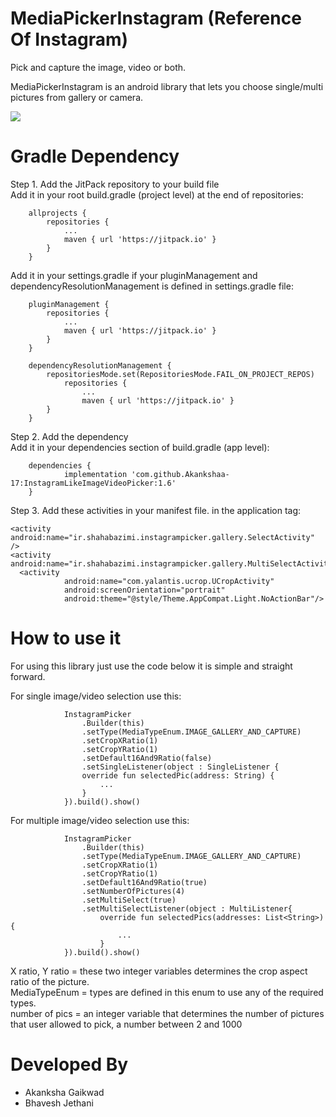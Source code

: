 # MediaPickerInstagram (Reference Of Instagram)
Pick and capture the image, video or both.

MediaPickerInstagram is an android library that lets you choose single/multi pictures from gallery or camera.


[![](https://jitpack.io/v/Akankshaa-17/InstagramLikeImageVideoPicker.svg)](https://jitpack.io/#Akankshaa-17/InstagramLikeImageVideoPicker)


# Gradle Dependency
Step 1. Add the JitPack repository to your build file <br>
Add it in your root build.gradle (project level) at the end of repositories:
```
	allprojects {
		repositories {
			...
			maven { url 'https://jitpack.io' }
		}
	}
```

Add it in your settings.gradle if your pluginManagement and dependencyResolutionManagement is defined in settings.gradle file:
```
    pluginManagement {
        repositories {
            ...
            maven { url 'https://jitpack.io' }
        }
    }
    
    dependencyResolutionManagement {
        repositoriesMode.set(RepositoriesMode.FAIL_ON_PROJECT_REPOS)
            repositories {
                ...
                maven { url 'https://jitpack.io' }
        }
    }
```

Step 2. Add the dependency<br>
Add it in your dependencies section of build.gradle (app level):
```
	dependencies {
	        implementation 'com.github.Akankshaa-17:InstagramLikeImageVideoPicker:1.6'
	}
```

Step 3. Add these activities in your manifest file. in the application tag:
```
<activity android:name="ir.shahabazimi.instagrampicker.gallery.SelectActivity" />
<activity android:name="ir.shahabazimi.instagrampicker.gallery.MultiSelectActivity"/>
  <activity
            android:name="com.yalantis.ucrop.UCropActivity"
            android:screenOrientation="portrait"
            android:theme="@style/Theme.AppCompat.Light.NoActionBar"/>
```

# How to use it
For using this library just use the code below it is simple and straight forward.<br>

For single image/video selection use this:
```
            InstagramPicker
                .Builder(this)
                .setType(MediaTypeEnum.IMAGE_GALLERY_AND_CAPTURE)
                .setCropXRatio(1)
                .setCropYRatio(1)
                .setDefault16And9Ratio(false)
                .setSingleListener(object : SingleListener {
                override fun selectedPic(address: String) {
                    ...
                }
            }).build().show()
```

For multiple image/video selection use this:
```
            InstagramPicker
                .Builder(this)
                .setType(MediaTypeEnum.IMAGE_GALLERY_AND_CAPTURE)
                .setCropXRatio(1)
                .setCropYRatio(1)
                .setDefault16And9Ratio(true)
                .setNumberOfPictures(4)
                .setMultiSelect(true)
                .setMultiSelectListener(object : MultiListener{
                    override fun selectedPics(addresses: List<String>) {
                        ...
                    }
            }).build().show()
```

X ratio, Y ratio = these two integer variables determines the crop aspect ratio of the picture.<br>
MediaTypeEnum = types are defined in this enum to use any of the required types.<br>
number of pics = an integer variable that determines the number of pictures that user allowed to pick, a number between 2 and 1000<br>



# Developed By
* Akanksha Gaikwad
* Bhavesh Jethani


